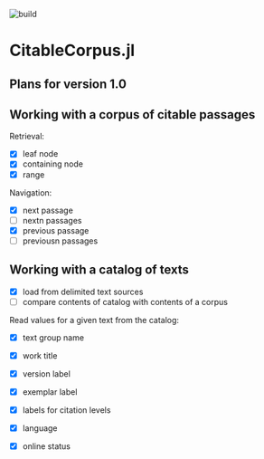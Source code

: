 ![build](https://github.com/cite-architecture/CitableCorpus.jl/actions/workflows/Documentation.yml/badge.svg)


# CitableCorpus.jl


## Plans for version 1.0

## Working with a corpus of citable passages

Retrieval:

- [x] leaf node
- [x] containing node
- [x] range

Navigation:

- [x] next passage
- [ ] nextn passages
- [x] previous passage
- [ ] previousn passages

## Working with a catalog of texts

- [x] load from delimited text sources
- [ ] compare contents of catalog with contents of a corpus

Read values for a given text from the catalog:

- [x] text group name
- [x] work title
- [x] version label
- [x] exemplar label
- [x] labels for citation levels
- [x] language
- [x] online status

